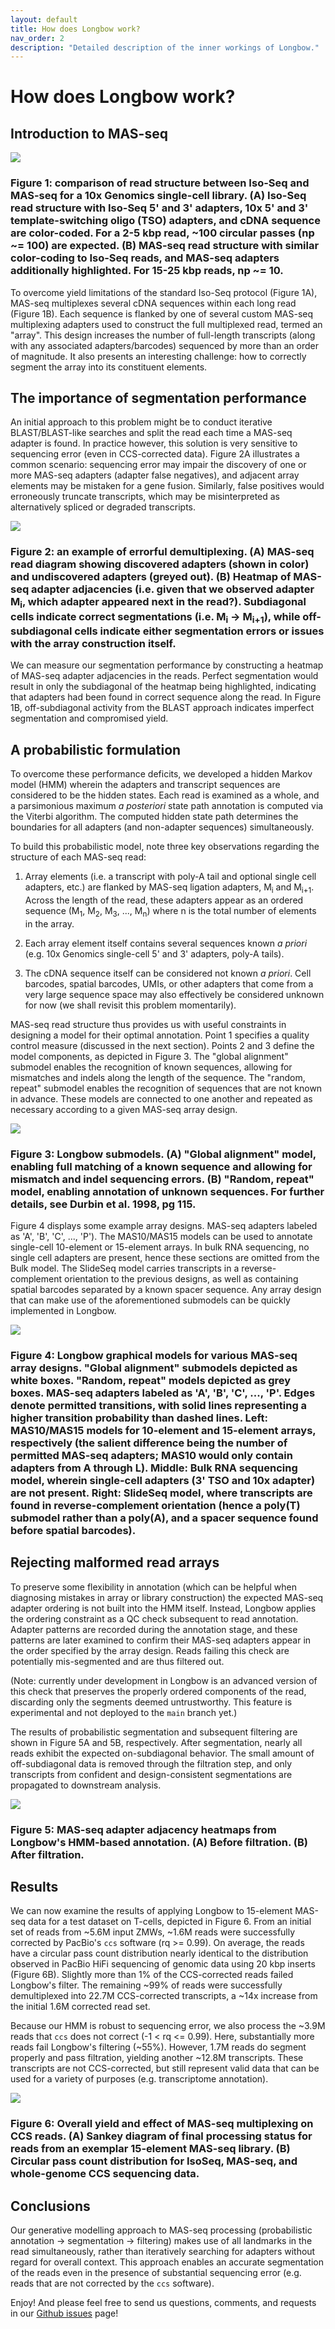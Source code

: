 ```yaml
---
layout: default
title: How does Longbow work?
nav_order: 2
description: "Detailed description of the inner workings of Longbow."
---
```


# How does Longbow work?

## Introduction to MAS-seq

![](figures/masseq_concept.png)
### Figure 1: comparison of read structure between Iso-Seq and MAS-seq for a 10x Genomics single-cell library. (A) Iso-Seq read structure with Iso-Seq 5' and 3' adapters, 10x 5' and 3' template-switching oligo (TSO) adapters, and cDNA sequence are color-coded. For a 2-5 kbp read, ~100 circular passes (np ~= 100) are expected. (B) MAS-seq read structure with similar color-coding to Iso-Seq reads, and MAS-seq adapters additionally highlighted. For 15-25 kbp reads, np ~= 10.

To overcome yield limitations of the standard Iso-Seq protocol (Figure 1A), MAS-seq multiplexes several cDNA sequences within each long read (Figure 1B). Each sequence is flanked by one of several custom MAS-seq multiplexing adapters used to construct the full multiplexed read, termed an "array". This design increases the number of full-length transcripts (along with any associated adapters/barcodes) sequenced by more than an order of magnitude. It also presents an interesting challenge: how to correctly segment the array into its constituent elements.

## The importance of segmentation performance

An initial approach to this problem might be to conduct iterative BLAST/BLAST-like searches and split the read each time a MAS-seq adapter is found. In practice however, this solution is very sensitive to sequencing error (even in CCS-corrected data). Figure 2A illustrates a common scenario: sequencing error may impair the discovery of one or more MAS-seq adapters (adapter false negatives), and adjacent array elements may be mistaken for a gene fusion. Similarly, false positives would erroneously truncate transcripts, which may be misinterpreted as alternatively spliced or degraded transcripts.

![](figures/bad_demux2.png)
### Figure 2: an example of errorful demultiplexing. (A) MAS-seq read diagram showing discovered adapters (shown in color) and undiscovered adapters (greyed out). (B) Heatmap of MAS-seq adapter adjacencies (i.e. given that we observed adapter M<sub>i</sub>, which adapter appeared next in the read?). Subdiagonal cells indicate correct segmentations (i.e. M<sub>i</sub> -> M<sub>i+1</sub>), while off-subdiagonal cells indicate either segmentation errors or issues with the array construction itself.

We can measure our segmentation performance by constructing a heatmap of MAS-seq adapter adjacencies in the reads. Perfect segmentation would result in only the subdiagonal of the heatmap being highlighted, indicating that adapters had been found in correct sequence along the read. In Figure 1B, off-subdiagonal activity from the BLAST approach indicates imperfect segmentation and compromised yield.

## A probabilistic formulation

To overcome these performance deficits, we developed a hidden Markov model (HMM) wherein the adapters and transcript sequences are considered to be the hidden states.  Each read is examined as a whole, and a parsimonious maximum _a posteriori_ state path annotation is computed via the Viterbi algorithm. The computed hidden state path determines the boundaries for all adapters (and non-adapter sequences) simultaneously.

To build this probabilistic model, note three key observations regarding the structure of each MAS-seq read:

1. Array elements (i.e. a transcript with poly-A tail and optional single cell adapters, etc.) are flanked by MAS-seq ligation adapters, M<sub>i</sub> and M<sub>i+1</sub>. Across the length of the read, these adapters appear as an ordered sequence (M<sub>1</sub>, M<sub>2</sub>, M<sub>3</sub>, ..., M<sub>n</sub>) where n is the total number of elements in the array.
   
2. Each array element itself contains several sequences known _a priori_ (e.g. 10x Genomics single-cell 5' and 3' adapters, poly-A tails).
   
3. The cDNA sequence itself can be considered not known _a priori_. Cell barcodes, spatial barcodes, UMIs, or other adapters that come from a very large sequence space may also effectively be considered unknown for now (we shall revisit this problem momentarily).

MAS-seq read structure thus provides us with useful constraints in designing a model for their optimal annotation. Point 1 specifies a quality control measure (discussed in the next section). Points 2 and 3 define the model components, as depicted in Figure 3.  The "global alignment" submodel enables the recognition of known sequences, allowing for mismatches and indels along the length of the sequence.  The "random, repeat" submodel enables the recognition of sequences that are not known in advance.  These models are connected to one another and repeated as necessary according to a given MAS-seq array design.

![](figures/model_components.png)
### Figure 3: Longbow submodels. (A) "Global alignment" model, enabling full matching of a known sequence and allowing for mismatch and indel sequencing errors. (B) "Random, repeat" model, enabling annotation of unknown sequences.  For further details, see Durbin et al. 1998, pg 115.


Figure 4 displays some example array designs. MAS-seq adapters labeled as 'A', 'B', 'C', ..., 'P'). The MAS10/MAS15 models can be used to annotate single-cell 10-element or 15-element arrays. In bulk RNA sequencing, no single cell adapters are present, hence these sections are omitted from the Bulk model. The SlideSeq model carries transcripts in a reverse-complement orientation to the previous designs, as well as containing spatial barcodes separated by a known spacer sequence. Any array design that can make use of the aforementioned submodels can be quickly implemented in Longbow.

![](figures/models.png)
### Figure 4: Longbow graphical models for various MAS-seq array designs. "Global alignment" submodels depicted as white boxes. "Random, repeat" models depicted as grey boxes. MAS-seq adapters labeled as 'A', 'B', 'C', ..., 'P'.  Edges denote permitted transitions, with solid lines representing a higher transition probability than dashed lines.  Left: MAS10/MAS15 models for 10-element and 15-element arrays, respectively (the salient difference being the number of permitted MAS-seq adapters; MAS10 would only contain adapters from A through L). Middle: Bulk RNA sequencing model, wherein single-cell adapters (3' TSO and 10x adapter) are not present. Right: SlideSeq model, where transcripts are found in reverse-complement orientation (hence a poly(T) submodel rather than a poly(A), and a spacer sequence found before spatial barcodes).

## Rejecting malformed read arrays

To preserve some flexibility in annotation (which can be helpful when diagnosing mistakes in array or library construction) the expected MAS-seq adapter ordering is not built into the HMM itself. Instead, Longbow applies the ordering constraint as a QC check subsequent to read annotation. Adapter patterns are recorded during the annotation stage, and these patterns are later examined to confirm their MAS-seq adapters appear in the order specified by the array design. Reads failing this check are potentially mis-segmented and are thus filtered out.

(Note: currently under development in Longbow is an advanced version of this check that preserves the properly ordered components of the read, discarding only the segments deemed untrustworthy. This feature is experimental and not deployed to the `main` branch yet.)

The results of probabilistic segmentation and subsequent filtering are shown in Figure 5A and 5B, respectively.  After segmentation, nearly all reads exhibit the expected on-subdiagonal behavior.  The small amount of off-subdiagonal data is removed through the filtration step, and only transcripts from confident and design-consistent segmentations are propagated to downstream analysis.

![](figures/before_after_filter.png)
### Figure 5: MAS-seq adapter adjacency heatmaps from Longbow's HMM-based annotation. (A) Before filtration. (B) After filtration.

## Results

We can now examine the results of applying Longbow to 15-element MAS-seq data for a test dataset on T-cells, depicted in Figure 6.  From an initial set of reads from ~5.6M input ZMWs, ~1.6M reads were successfully corrected by PacBio's `ccs` software (rq >= 0.99).  On average, the reads have a circular pass count distribution nearly identical to the distribution observed in PacBio HiFi sequencing of genomic data using 20 kbp inserts (Figure 6B).  Slightly more than 1% of the CCS-corrected reads failed Longbow's filter.  The remaining ~99% of reads were successfully demultiplexed into 22.7M CCS-corrected transcripts, a ~14x increase from the initial 1.6M corrected read set.

Because our HMM is robust to sequencing error, we also process the ~3.9M reads that `ccs` does not correct (-1 < rq <= 0.99).  Here, substantially more reads fail Longbow's filtering (~55%).  However, 1.7M reads do segment properly and pass filtration, yielding another ~12.8M transcripts. These transcripts are not CCS-corrected, but still represent valid data that can be used for a variety of purposes (e.g. transcriptome annotation).

![](figures/sankey_and_ccs_passes.png)
### Figure 6: Overall yield and effect of MAS-seq multiplexing on CCS reads. (A) Sankey diagram of final processing status for reads from an exemplar 15-element MAS-seq library. (B) Circular pass count distribution for IsoSeq, MAS-seq, and whole-genome CCS sequencing data.

## Conclusions

Our generative modelling approach to MAS-seq processing (probabilistic annotation -> segmentation -> filtering) makes use of all landmarks in the read simultaneously, rather than iteratively searching for adapters without regard for overall context. This approach enables an accurate segmentation of the reads even in the presence of substantial sequencing error (e.g. reads that are not corrected by the `ccs` software).

Enjoy! And please feel free to send us questions, comments, and requests in our [Github issues](https://github.com/broadinstitute/longbow/issues) page!
